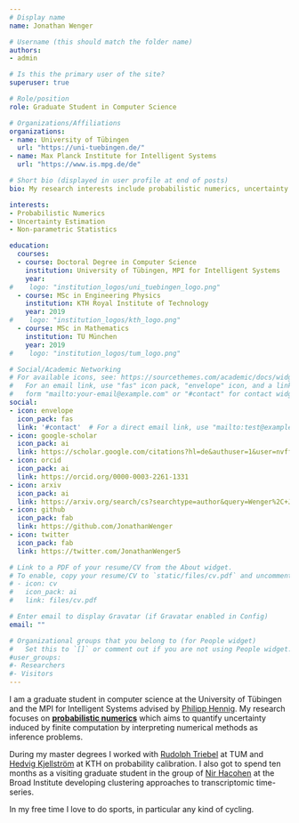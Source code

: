 ```yaml
---
# Display name
name: Jonathan Wenger

# Username (this should match the folder name)
authors:
- admin

# Is this the primary user of the site?
superuser: true

# Role/position
role: Graduate Student in Computer Science

# Organizations/Affiliations
organizations:
- name: University of Tübingen
  url: "https://uni-tuebingen.de/"
- name: Max Planck Institute for Intelligent Systems
  url: "https://www.is.mpg.de/de"

# Short bio (displayed in user profile at end of posts)
bio: My research interests include probabilistic numerics, uncertainty estimation and non-parametric methods.

interests:
- Probabilistic Numerics
- Uncertainty Estimation
- Non-parametric Statistics

education:
  courses:
  - course: Doctoral Degree in Computer Science
    institution: University of Tübingen, MPI for Intelligent Systems
    year:
#    logo: "institution_logos/uni_tuebingen_logo.png"
  - course: MSc in Engineering Physics
    institution: KTH Royal Institute of Technology
    year: 2019
#    logo: "institution_logos/kth_logo.png"
  - course: MSc in Mathematics
    institution: TU München
    year: 2019
#    logo: "institution_logos/tum_logo.png"

# Social/Academic Networking
# For available icons, see: https://sourcethemes.com/academic/docs/widgets/#icons
#   For an email link, use "fas" icon pack, "envelope" icon, and a link in the
#   form "mailto:your-email@example.com" or "#contact" for contact widget.
social:
- icon: envelope
  icon_pack: fas
  link: '#contact'  # For a direct email link, use "mailto:test@example.org".
- icon: google-scholar
  icon_pack: ai
  link: https://scholar.google.com/citations?hl=de&authuser=1&user=nvffZvIAAAAJ
- icon: orcid
  icon_pack: ai
  link: https://orcid.org/0000-0003-2261-1331
- icon: arxiv
  icon_pack: ai
  link: https://arxiv.org/search/cs?searchtype=author&query=Wenger%2C+J
- icon: github
  icon_pack: fab
  link: https://github.com/JonathanWenger
- icon: twitter
  icon_pack: fab
  link: https://twitter.com/JonathanWenger5

# Link to a PDF of your resume/CV from the About widget.
# To enable, copy your resume/CV to `static/files/cv.pdf` and uncomment the lines below.
# - icon: cv
#   icon_pack: ai
#   link: files/cv.pdf

# Enter email to display Gravatar (if Gravatar enabled in Config)
email: ""

# Organizational groups that you belong to (for People widget)
#   Set this to `[]` or comment out if you are not using People widget.
#user_groups:
#- Researchers
#- Visitors
---
```


I am a graduate student in computer science at the University of Tübingen and the MPI for Intelligent Systems advised by [Philipp Hennig](https://uni-tuebingen.de/en/faculties/faculty-of-science/departments/computer-science/lehrstuehle/methods-of-machine-learning/personen/philipp-hennig/). My research focuses on [**probabilistic numerics**](http://probabilistic-numerics.org/) which aims to quantify uncertainty induced by finite computation by interpreting numerical methods as inference problems.

During my master degrees I worked with [Rudolph Triebel](https://vision.in.tum.de/members/triebel) at TUM and [Hedvig Kjellström](https://www.kth.se/profile/hedvig) at KTH on probability calibration. I also got to spend ten months as a visiting graduate student in the group of [Nir Hacohen](https://www.broadinstitute.org/bios/nir-hacohen) at the Broad Institute developing clustering approaches to transcriptomic time-series.

In my free time I love to do sports, in particular any kind of cycling.
